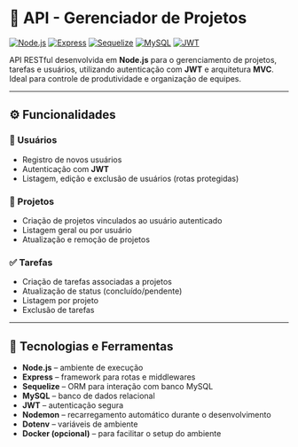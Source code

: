 # 📁 API - Gerenciador de Projetos

[![Node.js](https://img.shields.io/badge/Node.js-339933?style=flat&logo=nodedotjs&logoColor=white)](https://nodejs.org/)
[![Express](https://img.shields.io/badge/Express-000000?style=flat&logo=express&logoColor=white)](https://expressjs.com/)
[![Sequelize](https://img.shields.io/badge/Sequelize-52B0E7?style=flat&logo=sequelize&logoColor=white)](https://sequelize.org/)
[![MySQL](https://img.shields.io/badge/MySQL-00758F?style=flat&logo=mysql&logoColor=white)](https://www.mysql.com/)
[![JWT](https://img.shields.io/badge/JWT-000000?style=flat&logo=jsonwebtokens&logoColor=white)](https://jwt.io/)

API RESTful desenvolvida em **Node.js** para o gerenciamento de projetos, tarefas e usuários, utilizando autenticação com **JWT** e arquitetura **MVC**. Ideal para controle de produtividade e organização de equipes.

---

## ⚙️ Funcionalidades

### 👤 Usuários
- Registro de novos usuários
- Autenticação com **JWT**
- Listagem, edição e exclusão de usuários (rotas protegidas)

### 📁 Projetos
- Criação de projetos vinculados ao usuário autenticado
- Listagem geral ou por usuário
- Atualização e remoção de projetos

### ✅ Tarefas
- Criação de tarefas associadas a projetos
- Atualização de status (concluído/pendente)
- Listagem por projeto
- Exclusão de tarefas

---

## 🧪 Tecnologias e Ferramentas

- **Node.js** – ambiente de execução
- **Express** – framework para rotas e middlewares
- **Sequelize** – ORM para interação com banco MySQL
- **MySQL** – banco de dados relacional
- **JWT** – autenticação segura
- **Nodemon** – recarregamento automático durante o desenvolvimento
- **Dotenv** – variáveis de ambiente
- **Docker (opcional)** – para facilitar o setup do ambiente